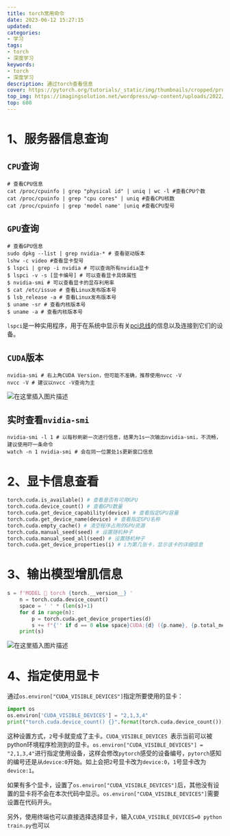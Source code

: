 ```yaml
---
title: torch常用命令
date: 2023-06-12 15:27:15
updated:
categories: 
- 学习
tags: 
- torch
- 深度学习
keywords:
- torch
- 深度学习
description: 通过torch查看信息
cover: https://pytorch.org/tutorials/_static/img/thumbnails/cropped/profiler.png
top_img: https://imagingsolution.net/wordpress/wp-content/uploads/2022/03/pytorch_logo_icon.png
top: 600
---
```


# 1、服务器信息查询

## `CPU`查询

```shell
# 查看CPU信息
cat /proc/cpuinfo | grep "physical id" | uniq | wc -l #查看CPU个数
cat /proc/cpuinfo | grep "cpu cores" | uniq #查看CPU核数
cat /proc/cpuinfo | grep 'model name' |uniq #查看CPU型号
```

## `GPU`查询

```shell
# 查看GPU信息
sudo dpkg --list | grep nvidia-* # 查看驱动版本
lshw -c video #查看显卡型号
$ lspci | grep -i nvidia # 可以查询所有nvidia显卡
$ lspci -v -s [显卡编号] # 可以查看显卡具体属性
$ nvidia-smi # 可以查看显卡的显存利用率
$ cat /etc/issue # 查看Linux发布版本号
$ lsb_release -a # 查看Linux发布版本号
$ uname -sr # 查看内核版本号
$ uname -a # 查看内核版本号

```

`lspci`是一种实用程序，用于在系统中显示有关[pci总线](https://so.csdn.net/so/search?q=pci总线&spm=1001.2101.3001.7020)的信息以及连接到它们的设备。

## `CUDA`版本

```shell
nvidia-smi # 右上角CUDA Version，但可能不准确，推荐使用nvcc -V
nvcc -V # 建议以nvcc -V查询为主
```

![在这里插入图片描述](https://cdn.jsdelivr.net/gh/01Petard/imageURL@main/img/19b97250915d432f8af3cea56df6db2c.png)

## 实时查看`nvidia-smi`

```shell
nvidia-smi -l 1 # 以每秒刷新一次进行信息，结果为1s一次输出nvidia-smi，不流畅，建议使用吓一条命令
watch -n 1 nvidia-smi # 会在同一位置处1s更新窗口信息
```

# 2、显卡信息查看

```python
torch.cuda.is_available() # 查看是否有可用GPU
torch.cuda.device_count() # 查看GPU数量
torch.cuda.get_device_capability(device) # 查看指定GPU容量
torch.cuda.get_device_name(device) # 查看指定GPU名称
torch.cuda.empty_cache() # 清空程序占用的GPU资源
torch.cuda.manual_seed(seed) # 设置随机种子
torch.cuda.manual_seed_all(seed) # 设置随机种子
torch.cuda.get_device_properties(i) # i为第几张卡，显示该卡的详细信息
```

# 3、输出模型增肌信息

```python
s = f'MODEL 🚀 torch {torch.__version__} '
    n = torch.cuda.device_count()
    space = ' ' * (len(s)+1)
    for d in range(n):
        p = torch.cuda.get_device_properties(d)
        s += f"{'' if d == 0 else space}CUDA:{d} ({p.name}, {p.total_memory / 1024 ** 2}MB)\n"  # bytes to MB
    print(s)
```

![在这里插入图片描述](https://cdn.jsdelivr.net/gh/01Petard/imageURL@main/img/230468572b0048dcb2eb1de6f79a9823.png)

# 4、指定使用显卡

通过`os.environ["CUDA_VISIBLE_DEVICES"]`指定所要使用的显卡：

```python
import os
os.environ['CUDA_VISIBLE_DEVICES'] = "2,1,3,4"
print("torch.cuda.device_count() {}".format(torch.cuda.device_count()))
```

这种设置方式，`2`号卡就变成了主卡。`CUDA_VISIBLE_DEVICES `表示当前可以被python环境程序检测到的显卡。`os.environ["CUDA_VISIBLE_DEVICES"] = "2,1,3,4"`进行指定使用设备，这样会修改`pytorch`感受的设备编号，`pytorch`感知的编号还是从`device:0`开始。如上会把`2`号显卡改为`device:0`，`1`号显卡改为`device:1`。

如果有多个显卡，设置了`os.environ["CUDA_VISIBLE_DEVICES"]`后，其他没有设置的显卡将不会在本次代码中显示。`os.environ["CUDA_VISIBLE_DEVICES"]`需要设置在代码开头。

另外，使用终端也可以直接选择选择显卡，输入`CUDA_VISIBLE_DEVICES=0 python train.py`也可以

